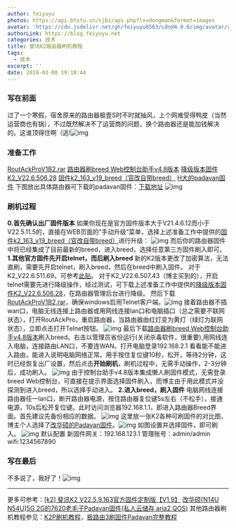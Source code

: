 ```yaml
---
author: feiyuyu
photos: https://api.btstu.cn/sjbz/api.php?lx=dongman&format=images
avatar: 'https://cdn.jsdelivr.net/gh/feiyuyu0503/cdn@4.0.0/img/avatar/avater.jpg'
authorLink: https://blog.feiyuyu.net
categories: 技术
title: 斐讯K2路由器刷机教程
tags:
  - 技术
excerpt: ''
date: 2019-03-08 19:10:44
---
```


### 写在前面

过了一个寒假，宿舍原来的路由器极壹S时不时就抽风，上个网难受得鸭皮（当然运营商也有锅），不过既然解决不了运营商的问题，换个路由器还是能加钱解决的。这谁顶得住啊（逃!![img](https://i.loli.net/2020/03/11/cAHZmQt5NUzwKTb.png)

### 准备工作

[RoutAckProV1B2.rar](https://www.right.com.cn/forum/forum.php?mod=attachment&aid=MTg4MjU3fGViOTA5YjI0fDE1NTIwMzc0MDJ8NDMwNzQ5fDI2MTAyOA%3D%3D "RoutAckProV1B2.rar") [路由器刷breed Web控制台助手v4.8版本](https://pan.baidu.com/s/1slym23j "路由器刷breed Web控制台助手v4.8版本") [降级版本固件K2\_V22.6.506.28](https://pan.baidu.com/s/1slqkvF3#2a2n "降级版本固件K2_V22.6.506.28") [固件k2\_163\_v19\_breed（官改自带breed）](http://woo.iytc.net/?dir=uploads/K2 "固件k2_163_v19_breed（官改自带breed）") [H大的padavan固件](http://opt.cn2qq.com/padavan/RT-AC54U-GPIO-1-PSG1208-64M_3.4.3.9-099.trx "H大的padavan固件") 下图放出具体路由器可下载的padavan固件：[下载地址](http://opt.cn2qq.com/padavan/ "下载地址") ![img](https://i.loli.net/2020/03/11/iaJM6bL5Zdc2WDz.png)

### 刷机过程

**0.首先确认出厂固件版本** 如果你现在是官方固件版本大于V21.4.6.12而小于V22.5.11.5的，直接在WEB页面的“手动升级”菜单，选择上述准备工作中提供的[固件k2\_163\_v19\_breed（官改自带breed）](http://woo.iytc.net/?dir=uploads/K2 "固件k2_163_v19_breed（官改自带breed）")进行升级： ![img](https://i.loli.net/2020/03/11/OnPNv643yZJjkMx.jpg) 而后你的路由器固件中将已经集成了目前最新的breed，进入breed，选择任意第三方固件刷入即可。 **1.其他官方固件先开启telnet，而后刷入breed** 新的K2版本更改了加密算法，无法直刷，需要先开启telnet，刷入breed，然后在breed中刷入固件。 对于K2\_V22.6.511.69，可参考[此贴](https://www.right.com.cn/forum/thread-325258-1-1.html "此贴")。 对于K2\_V22.6.507.43（博主买到的），开启telnet需要先进行降级操作，经过测试，可下载上述准备工作中提供的[降级版本固件K2\_V22.6.506.28](https://pan.baidu.com/s/1slqkvF3#2a2n "降级版本固件K2_V22.6.506.28")，在路由器管理后台进行降级。 然后下载[RoutAckProV1B2.rar](https://www.right.com.cn/forum/forum.php?mod=attachment&aid=MTg4MjU3fGViOTA5YjI0fDE1NTIwMzc0MDJ8NDMwNzQ5fDI2MTAyOA%3D%3D "RoutAckProV1B2.rar")，确保windows启用Telnet客户端。![img](https://i.loli.net/2020/03/11/ZVNPDLrxvkYblBK.png) 接着路由器不插wan口，电脑无线连接上路由器或用网线连接lan口和电脑插口（总之需要不联网状态），打开RoutAckPro，重启路由器，当路由器由红灯变为黄灯（绿灯为联网状态），立即点击打开Telnet按钮。 ![img](https://i.loli.net/2020/03/11/ruLS9wQU4XPebR8.png) 最后下载[路由器刷breed Web控制台助手v4.8版本](https://pan.baidu.com/s/1slym23j "路由器刷breed Web控制台助手v4.8版本")刷入breed。右击以管理员省份运行(关闭杀毒软件，很重要),用网线连入电脑，连接路由LAN口，不要连WAN。打开电脑登录192.168.2.1 看看能不能进入路由，能进入说明电脑网络正常。用手按住复位键10秒，松开，等待2分钟，这时已经恢复出厂设置，然后点击**开始刷机**，刷机过程中，无需手动操作，2-3分钟后，成功刷入。 ![img](https://i.loli.net/2020/03/11/WO8LyF9KVZlBaCz.png) 由于控制台助手v4.8版本集成懒人刷固件模式，无需登录breed Web控制台，可直接在提示界面选择固件刷入，而博主由于用此模式并没探测到进入breed，所以选择手动进入。 **2.进入breed，刷入固件** 电脑网线连接路由器任一lan口，断开路由器电源，按住路由器复位键5s左右（不松手），接通电源，10s后松开复位键。此时访问浏览器192.168.1.1，即进入路由器Breed界面。首先建议先备份相应的数据。 ![img](https://i.loli.net/2020/03/11/S6PBtjb24FRhHVM.png) 这里放一张K2各种可刷固件的对比图，博主个人选择了[改华硕的Padavan固件](http://opt.cn2qq.com/padavan/RT-AC54U-GPIO-1-PSG1208-64M_3.4.3.9-099.trx "改华硕的Padavan固件")。![img](https://i.loli.net/2020/03/11/HPvsWN4AV9pYRLD.png) 如图设置并选择固件，即可刷入。 ![img](https://i.loli.net/2020/03/11/1K6xamU3uPBId8W.png) 默认配置 新固件网关：192.168.123.1 管理账号：admin/admin wifi:1234567890

### 写在最后

不多说了，我好了！![img](https://i.loli.net/2020/03/11/QR4CJeoHTnbqKSu.png)

* * *

更多可参考：[\[k2\] 斐讯K2 V22.5.9.163官方固件定制版【V1.9】](https://www.right.com.cn/forum/thread-208753-1-1.html "[k2] 斐讯K2 V22.5.9.163官方固件定制版【V1.9】") [改华硕\[N14U N54U\]5G 2G的7620老毛子Padavan固件(私人云储存 aria2 QOS)](https://www.right.com.cn/forum/thread-161324-1-1.html "改华硕[N14U N54U]5G 2G的7620老毛子Padavan固件(私人云储存 aria2 QOS)") 其他路由器刷机教程参见：[K2P刷机教程](http://www.feiyuyu.net/archives/996 "K2P刷机教程")，[极路由3刷固件Padavan完整教程](http://www.feiyuyu.net/archives/1270 "极路由3刷固件Padavan完整教程")
